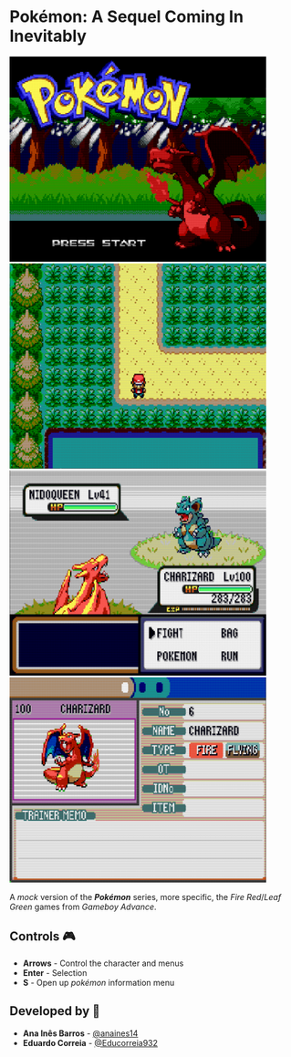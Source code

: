 # Pokémon: A Sequel Coming In Inevitably 

<img src="images/title.png" width="450" alt="Title screen"/>
<img src="images/overworld.png" width="450" alt="Overworld"/>
<img src="images/battle.png" width="450" alt="Battle Scene"/>
<img src="images/info.png" width="450" alt="Pokémon Information Menu"/>

A *mock* version of the ***Pokémon*** series, more specific, the *Fire Red*/*Leaf Green* games from *Gameboy Advance*.  

## Controls 🎮

- **Arrows** - Control the character and menus
- **Enter** - Selection
- **S** - Open up *pokémon* information menu

## Developed by 👥

- **Ana Inês Barros** - [@anaines14](https://github.com/anaines14)
- **Eduardo Correia** - [@Educorreia932](https://github.com/Educorreia932)